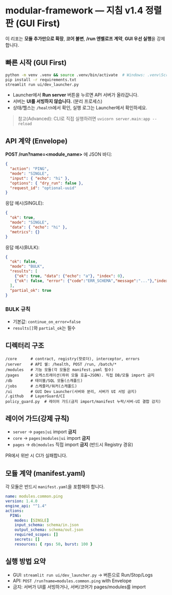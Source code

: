 # modular-framework — 지침 v1.4 정렬판 (GUI First)

이 리포는 **모듈 추가만으로 확장**, **코어 불변**, **/run 엔벨로프 계약**, **GUI 우선 실행**을 강제합니다.

## 빠른 시작 (GUI First)

```bash
python -m venv .venv && source .venv/bin/activate  # Windows: .venv\Scripts\activate
pip install -r requirements.txt
streamlit run ui/dev_launcher.py
```

- Launcher에서 **Run server** 버튼을 누르면 API 서버가 올라갑니다.
- 서버는 **UI를 서빙하지 않습니다.** (분리 프로세스)
- 상태/헬스는 `/health`에서 확인, 실행 로그는 Launcher에서 확인하세요.

> 참고(Advanced): CLI로 직접 실행하려면 `uvicorn server.main:app --reload`

## API 계약 (Envelope)

**POST /run?name=<module_name>** 에 JSON 바디:

```json
{
  "action": "PING",
  "mode": "SINGLE",
  "input": { "echo": "hi" },
  "options": { "dry_run": false },
  "request_id": "optional-uuid"
}
```

응답 예시(SINGLE):

```json
{
  "ok": true,
  "mode": "SINGLE",
  "data": { "echo": "hi" },
  "metrics": {}
}
```

응답 예시(BULK):

```json
{
  "ok": false,
  "mode": "BULK",
  "results": [
    {"ok": true, "data": {"echo": "a"}, "index": 0},
    {"ok": false, "error": {"code":"ERR_SCHEMA","message":"..."},"index": 1}
  ],
  "partial_ok": true
}
```

### BULK 규칙
- 기본값: `continue_on_error=false`
- `results[]`와 `partial_ok`는 필수

## 디렉터리 구조

```
/core      # contract, registry(핫로더), interceptor, errors
/server    # API 쉘: /health, POST /run, /batch/*
/modules   # 기능 모듈(각 모듈은 manifest.yaml 필수)
/pages     # 오케스트레이션(하위 모듈 호출→JSON). 직접 DB/모듈 import 금지
/db        # 테이블/SQL 모듈(스캐폴드)
/jobs      # 스케줄러/워커(스캐폴드)
/ui        # GUI Dev Launcher(서버와 분리, 서버가 UI 서빙 금지)
/.github   # LayerGuard/CI
policy_guard.py  # 레이어 가드(금지 import/manifest 누락/서버-UI 결합 감지)
```

## 레이어 가드(강제 규칙)

- `server` → `pages|ui` import **금지**
- `core`   → `pages|modules|ui` import **금지**
- `pages`  → `db|modules` 직접 import **금지** (반드시 Registry 경유)

PR에서 위반 시 CI가 실패합니다.

## 모듈 계약 (manifest.yaml)

각 모듈은 반드시 `manifest.yaml`을 포함해야 합니다.

```yaml
name: modules.common.ping
version: 1.4.0
engine_api: "^1.4"
actions:
  PING:
    modes: [SINGLE]
    input_schema: schema/in.json
    output_schema: schema/out.json
    required_scopes: []
    secrets: []
    resources: { rps: 50, burst: 100 }
```

## 실행 방법 요약

- GUI: `streamlit run ui/dev_launcher.py` → 버튼으로 Run/Stop/Logs
- API: `POST /run?name=modules.common.ping` with Envelope
- 금지: 서버가 UI를 서빙하거나, 서버/코어가 pages/modules를 import
